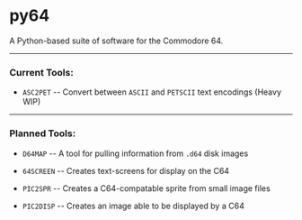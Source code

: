 # py64

 A Python-based suite of software for the Commodore 64.

---

### Current Tools:

- `ASC2PET` -- Convert between `ASCII` and `PETSCII` text encodings (Heavy WIP)

---

### Planned Tools:

- `D64MAP` -- A tool for pulling information from `.d64` disk images

- `64SCREEN` -- Creates text-screens for display on the C64

- `PIC2SPR` -- Creates a C64-compatable sprite from small image files

- `PIC2DISP` -- Creates an image able to be displayed by a C64
